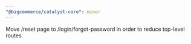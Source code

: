 ```yaml
---
"@bigcommerce/catalyst-core": minor
---
```


Move /reset page to /login/forgot-password in order to reduce top-level routes.
